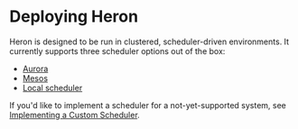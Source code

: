 # Deploying Heron

Heron is designed to be run in clustered, scheduler-driven environments. It
currently supports three scheduler options out of the box:

* [Aurora](aurora.html)
* [Mesos](mesos.html)
* [Local scheduler](local.html)

If you'd like to implement a scheduler for a not-yet-supported system, see
[Implementing a Custom Scheduler](../../contributors/custom-scheduler.html).
